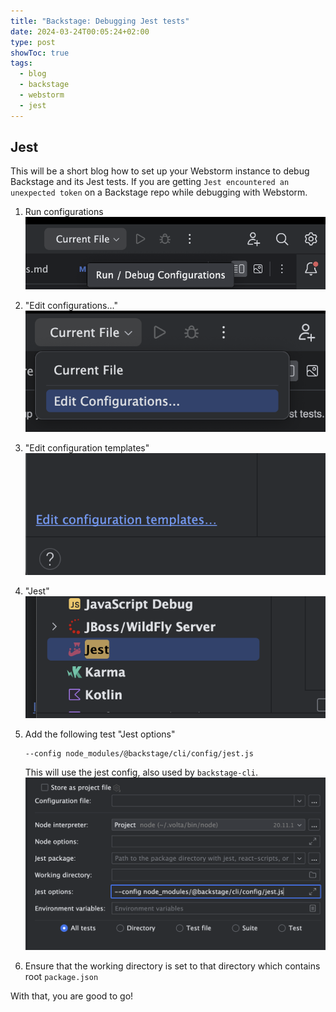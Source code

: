 ```yaml
---
title: "Backstage: Debugging Jest tests"
date: 2024-03-24T00:05:24+02:00
type: post
showToc: true
tags:
  - blog
  - backstage
  - webstorm
  - jest
---
```

## Jest
This will be a short blog how to set up your Webstorm instance to debug Backstage and its Jest tests.
If you are getting `Jest encountered an unexpected token` on a Backstage repo while debugging with Webstorm.

1. Run configurations
   ![run-configs](./images/run-configs.png)


2. "Edit configurations..."
   ![edit-configuration](./images/edit-config.png)


3. "Edit configuration templates"
   ![edit-template](./images/edit-template.png)


4. "Jest"
   ![jest](./images/jest.png)


5. Add the following test "Jest options"
    ```text title="Jest options"
    --config node_modules/@backstage/cli/config/jest.js
    ```
   This will use the jest config, also used by `backstage-cli`.
   ![options](./images/options.png)


6. Ensure that the working directory is set to that directory which contains root `package.json`

With that, you are good to go!
